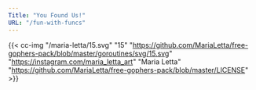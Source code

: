 ```yaml
---
Title: "You Found Us!"
URL: "/fun-with-funcs"
---
```


{{< cc-img "/maria-letta/15.svg" "15"
"https://github.com/MariaLetta/free-gophers-pack/blob/master/goroutines/svg/15.svg"
"https://instagram.com/maria_letta_art" "Maria Letta"
"https://github.com/MariaLetta/free-gophers-pack/blob/master/LICENSE"  >}}
